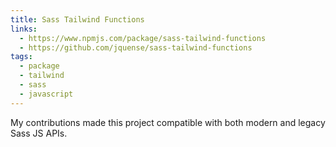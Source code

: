 ```yaml
---
title: Sass Tailwind Functions
links:
  - https://www.npmjs.com/package/sass-tailwind-functions
  - https://github.com/jquense/sass-tailwind-functions
tags:
  - package
  - tailwind
  - sass
  - javascript
---
```


My contributions made this project compatible with both modern and legacy Sass
JS APIs.
